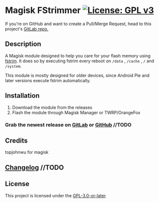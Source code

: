 # Magisk FStrimmer [![License: GPL v3](https://img.shields.io/badge/License-GPLv3-blue.svg)](https://www.gnu.org/licenses/gpl-3.0)

If you're on GitHub and want to create a Pull/Merge Request, head to this project's [GitLab repo.](https://gitlab.com/Atrate/magisk-fstrimmer/)

## Description

A Magisk module designed to help you care for your flash memory using [fstrim](https://linux.die.net/man/8/fstrim).
It does so by executing fstrim every reboot on `/data` , `/cache` , `/` and `/system`.

This module is mostly designed for older devices, since Android Pie and later versions execute fstrim automatically.

## Installation
1. Download the module from the releases
2. Flash the module through Magisk Manager or TWRP/OrangeFox

### Grab the newest release on [GitLab](https://gitlab.com/Atrate/magisk-drm-disabler/releases) or [GitHub](https://github.com/Atrate/magisk-drm-disabler/releases) //TODO

## Credits
topjohnwu for magisk

## [Changelog](./CHANGELOG) //TODO


## License
This project is licensed under the [GPL-3.0-or-later](https://www.gnu.org/licenses/gpl-3.0.html).

